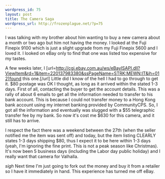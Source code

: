 ```yaml
--- 
wordpress_id: 75
layout: post
title: The Camera Saga
wordpress_url: http://frozenplague.net/?p=75
---
```

I was talking with my brother about him wanting to buy a new camera about a month or two ago but him not having the money. I looked at the Fuji Finepix 9100 which is just a slight upgrade from my Fuji Finepix 5600 and I loved it. I looked on eBay only to find that one was listed too expensive for my tastes.

A few weeks later, I [url=http://cgi.ebay.com.au/ws/eBayISAPI.dll?ViewItem&rd=1&item=220137983380&ssPageName=STRK:MEWN:IT&ih=012]found this one.[/url] Little did I know of the hell I had to go through to get it. $80 postage was OK I thought, as long as it arrived within the stated 1-3 days. First of all, contacting the buyer to get the account details. This was a rally of about 6 emails to get all the information needed to transfer to his bank account. This is because I could not transfer money to a Hong Kong bank account using my internet banking provided by CommunityCPS. So, I got all the information and eventually was slugged with a $55 telegraphic transfer fee by my bank. So now it's cost me $630 for this camera, and it still has to arrive.

I respect the fact there was a weekend between the 27th (when the seller notified me the item was sent off) and today, but the item listing CLEARLY states 1-3 days shipping $80, thus I expect it to be here within 1-3 days (yeah, I'm ignoring the fine print. This is not a peak season like Christmas). It's now been 5 business days (including the Labor day public holiday) and I really want that camera for Valhalla.

*sigh* Next time I'm just going to fork out the money and buy it from a retailer so I have it immediately in hand. This experience has turned me off eBay.
